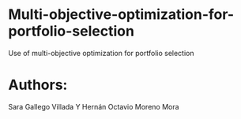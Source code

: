 # Multi-objective-optimization-for-portfolio-selection


Use of multi-objective optimization for portfolio selection

# Authors: 
Sara Gallego Villada Y Hernán Octavio Moreno Mora
